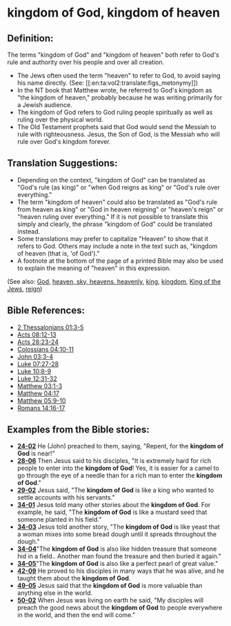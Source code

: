 # kingdom of God, kingdom of heaven #

## Definition: ##

The terms "kingdom of God" and "kingdom of heaven" both refer to God's rule and authority over his people and over all creation.

* The Jews often used the term "heaven" to refer to God, to avoid saying his name directly. (See: [[:en:ta:vol2:translate:figs_metonymy]]) 
* In the NT book that Matthew wrote, he referred to God's kingdom as "the kingdom of heaven," probably because he was writing primarily for a Jewish audience.
* The kingdom of God refers to God ruling people spiritually as well as ruling over the physical world.
* The Old Testament prophets said that God would send the Messiah to rule with righteousness. Jesus, the Son of God, is the Messiah who will rule over God's kingdom forever.

## Translation Suggestions: ##

* Depending on the context, "kingdom of God" can be translated as "God's rule (as king)" or "when God reigns as king" or "God's rule over everything."
* The term "kingdom of heaven" could also be translated as "God's rule from heaven as king" or "God in heaven reigning" or "heaven's reign" or "heaven ruling over everything." If it is not possible to translate this simply and clearly, the phrase "kingdom of God" could be translated instead.
* Some translations may prefer to capitalize "Heaven" to show that it refers to God. Others may include a note in the text such as, "kingdom of heaven (that is, 'of God')."
* A footnote at the bottom of the page of a printed Bible may also be used to explain the meaning of "heaven" in this expression.

(See also: [God](../kt/god.md), [heaven, sky, heavens, heavenly](../kt/heaven.md), [king](../other/king.md), [kingdom](../other/kingdom.md),  [King of the Jews](../kt/kingofthejews.md),  [reign](../other/reign.md))

## Bible References: ##

* [2 Thessalonians 01:3-5](https://door43.org/en/bible/notes/2th/01/03)
* [Acts 08:12-13](https://door43.org/en/bible/notes/act/08/12)
* [Acts 28:23-24](https://door43.org/en/bible/notes/act/28/23)
* [Colossians 04:10-11](https://door43.org/en/bible/notes/col/04/10)
* [John 03:3-4](https://door43.org/en/bible/notes/jhn/03/03)
* [Luke 07:27-28](https://door43.org/en/bible/notes/luk/07/27)
* [Luke 10:8-9](https://door43.org/en/bible/notes/luk/10/08)
* [Luke 12:31-32](https://door43.org/en/bible/notes/luk/12/31)
* [Matthew 03:1-3](https://door43.org/en/bible/notes/mat/03/01)
* [Matthew 04:17](https://door43.org/en/bible/notes/mat/04/17)
* [Matthew 05:9-10](https://door43.org/en/bible/notes/mat/05/09)
* [Romans 14:16-17](https://door43.org/en/bible/notes/rom/14/16)

## Examples from the Bible stories: ##

* __[24-02](https://door43.org/en/obs/notes/frames/24-02)__ He (John) preached to them, saying, "Repent, for the __kingdom of God__  is near!"
* __[28-06](https://door43.org/en/obs/notes/frames/28-06)__ Then Jesus said to his disciples, "It is extremely hard for rich people to enter into the __kingdom of God__! Yes, it is easier for a camel to go through the eye of a needle than for a rich man to enter the __kingdom of God__."
* __[29-02](https://door43.org/en/obs/notes/frames/29-02)__ Jesus said, "The __kingdom of God__  is like a king who wanted to settle accounts with his servants."
* __[34-01](https://door43.org/en/obs/notes/frames/34-01)__ Jesus told many other stories about the __kingdom of God__. For example, he said, "The __kingdom of God__  is like a mustard seed that someone planted in his field."
* __[34-03](https://door43.org/en/obs/notes/frames/34-03)__ Jesus told another story, "The __kingdom of God__  is like yeast that a woman mixes into some bread dough until it spreads throughout the dough."
* __[34-04](https://door43.org/en/obs/notes/frames/34-04)__"The __kingdom of God__  is also like hidden treasure that someone hid in a field.. Another man found the treasure and then buried it again."
* __[34-05](https://door43.org/en/obs/notes/frames/34-05)__"The __kingdom of God__  is also like a perfect pearl of great value."
* __[42-09](https://door43.org/en/obs/notes/frames/42-09)__ He proved to his disciples in many ways that he was alive, and he taught them about the __kingdom of God__.
* __[49-05](https://door43.org/en/obs/notes/frames/49-05)__ Jesus said that the __kingdom of God__  is more valuable than anything else in the world.
* __[50-02](https://door43.org/en/obs/notes/frames/50-02)__ When Jesus was living on earth he said, "My disciples will preach the good news about the __kingdom of God__  to people everywhere in the world, and then the end will come."



